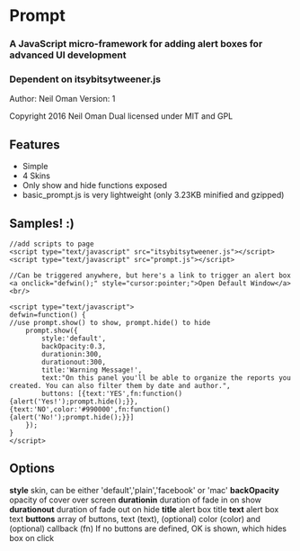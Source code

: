# Prompt

### A JavaScript micro-framework for adding alert boxes for advanced UI development
### Dependent on itsybitsytweener.js

Author: Neil Oman
Version: 1

Copyright 2016 Neil Oman
Dual licensed under MIT and GPL

## Features

* Simple
* 4 Skins
* Only show and hide functions exposed
* basic_prompt.js is very lightweight (only 3.23KB minified and gzipped)

## Samples! :)

```
//add scripts to page
<script type="text/javascript" src="itsybitsytweener.js"></script>
<script type="text/javascript" src="prompt.js"></script>

//Can be triggered anywhere, but here's a link to trigger an alert box
<a onclick="defwin();" style="cursor:pointer;">Open Default Window</a><br/>

<script type="text/javascript">
defwin=function() {
//use prompt.show() to show, prompt.hide() to hide
	prompt.show({
		style:'default',
		backOpacity:0.3,
		durationin:300,
		durationout:300,
		title:'Warning Message!',
		text:"On this panel you'll be able to organize the reports you created. You can also filter them by date and author.",
		buttons: [{text:'YES',fn:function() {alert('Yes!');prompt.hide();}},{text:'NO',color:'#990000',fn:function() {alert('No!');prompt.hide();}}]
	});
}
</script>
```

## Options

**style** skin, can be either 'default','plain','facebook' or 'mac'
**backOpacity** opacity of cover over screen
**durationin** duration of fade in on show
**durationout** duration of fade out on hide
**title** alert box title
**text** alert box text
**buttons** array of buttons, text (text), (optional) color (color) and (optional) callback (fn)
If no buttons are defined, OK is shown, which hides box on click
